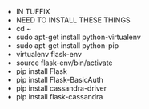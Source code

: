 + IN TUFFIX
+ NEED TO INSTALL THESE THINGS
+ cd ~
+ sudo apt-get install python-virtualenv 
+ sudo apt-get install python-pip
+ virtualenv flask-env
+ source flask-env/bin/activate
+ pip install Flask
+ pip install Flask-BasicAuth
+ pip install cassandra-driver
+ pip install flask-cassandra
